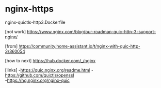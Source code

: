 # nginx-https
nginx-quictls-http3.Dockerfile


[not work]
https://www.nginx.com/blog/our-roadmap-quic-http-3-support-nginx/

[from] 
https://community.home-assistant.io/t/nginx-with-quic-http-3/360054

[how to next]
https://hub.docker.com/_/nginx

[links]
-https://quic.nginx.org/readme.html
-https://github.com/quictls/openssl  
-https://hg.nginx.org/nginx-quic 
